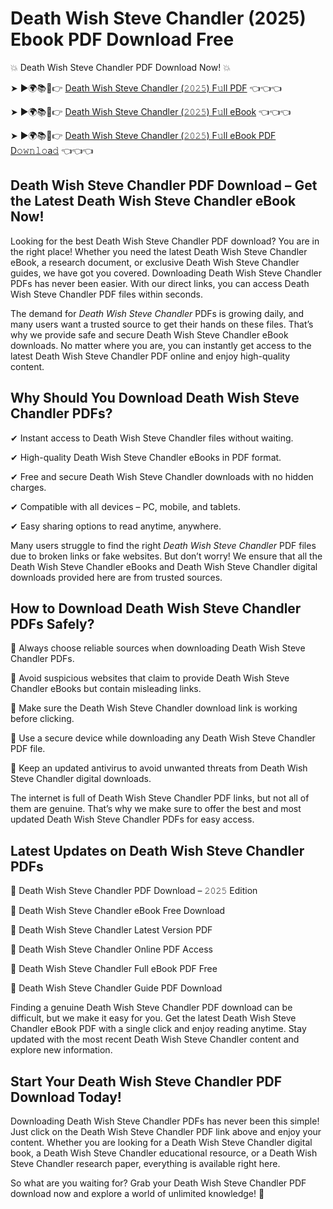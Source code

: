 # Death Wish Steve Chandler (2025) Ebook PDF Download Free

💥 Death Wish Steve Chandler PDF Download Now! 💥

➤ ►🌍📚📱👉 [Death Wish Steve Chandler (𝟸𝟶𝟸𝟻) F𝚞ll PDF](https://getpdf.xyz/death-wish-steve-chandler) 👈👈👈


➤ ►🌍📚📱👉 [Death Wish Steve Chandler (𝟸𝟶𝟸𝟻) F𝚞ll eBook](https://getpdf.xyz/death-wish-steve-chandler) 👈👈👈


➤ ►🌍📚📱👉 [Death Wish Steve Chandler (𝟸𝟶𝟸𝟻) F𝚞ll eBook PDF D𝚘𝚠𝚗𝚕𝚘a𝚍](https://getpdf.xyz/death-wish-steve-chandler) 👈👈👈


## Death Wish Steve Chandler PDF Download – Get the Latest Death Wish Steve Chandler eBook Now!

Looking for the best Death Wish Steve Chandler PDF download? You are in the right place! Whether you need the latest Death Wish Steve Chandler eBook, a research document, or exclusive Death Wish Steve Chandler guides, we have got you covered. Downloading Death Wish Steve Chandler PDFs has never been easier. With our direct links, you can access Death Wish Steve Chandler PDF files within seconds.

The demand for *Death Wish Steve Chandler* PDFs is growing daily, and many users want a trusted source to get their hands on these files. That’s why we provide safe and secure Death Wish Steve Chandler eBook downloads. No matter where you are, you can instantly get access to the latest Death Wish Steve Chandler PDF online and enjoy high-quality content.

## Why Should You Download Death Wish Steve Chandler PDFs?

✔ Instant access to Death Wish Steve Chandler files without waiting.

✔ High-quality Death Wish Steve Chandler eBooks in PDF format.

✔ Free and secure Death Wish Steve Chandler downloads with no hidden charges.

✔ Compatible with all devices – PC, mobile, and tablets.

✔ Easy sharing options to read anytime, anywhere.

Many users struggle to find the right *Death Wish Steve Chandler* PDF files due to broken links or fake websites. But don’t worry! We ensure that all the Death Wish Steve Chandler eBooks and Death Wish Steve Chandler digital downloads provided here are from trusted sources.

## How to Download Death Wish Steve Chandler PDFs Safely?

📌 Always choose reliable sources when downloading Death Wish Steve Chandler PDFs.

📌 Avoid suspicious websites that claim to provide Death Wish Steve Chandler eBooks but contain misleading links.

📌 Make sure the Death Wish Steve Chandler download link is working before clicking.

📌 Use a secure device while downloading any Death Wish Steve Chandler PDF file.

📌 Keep an updated antivirus to avoid unwanted threats from Death Wish Steve Chandler digital downloads.

The internet is full of Death Wish Steve Chandler PDF links, but not all of them are genuine. That’s why we make sure to offer the best and most updated Death Wish Steve Chandler PDFs for easy access.

## Latest Updates on Death Wish Steve Chandler PDFs

🔹 Death Wish Steve Chandler PDF Download – 𝟸𝟶𝟸𝟻 Edition

🔹 Death Wish Steve Chandler eBook Free Download

🔹 Death Wish Steve Chandler Latest Version PDF

🔹 Death Wish Steve Chandler Online PDF Access

🔹 Death Wish Steve Chandler Full eBook PDF Free

🔹 Death Wish Steve Chandler Guide PDF Download

Finding a genuine Death Wish Steve Chandler PDF download can be difficult, but we make it easy for you. Get the latest Death Wish Steve Chandler eBook PDF with a single click and enjoy reading anytime. Stay updated with the most recent Death Wish Steve Chandler content and explore new information.

## Start Your Death Wish Steve Chandler PDF Download Today!

Downloading Death Wish Steve Chandler PDFs has never been this simple! Just click on the Death Wish Steve Chandler PDF link above and enjoy your content. Whether you are looking for a Death Wish Steve Chandler digital book, a Death Wish Steve Chandler educational resource, or a Death Wish Steve Chandler research paper, everything is available right here.

So what are you waiting for? Grab your Death Wish Steve Chandler PDF download now and explore a world of unlimited knowledge! 🚀